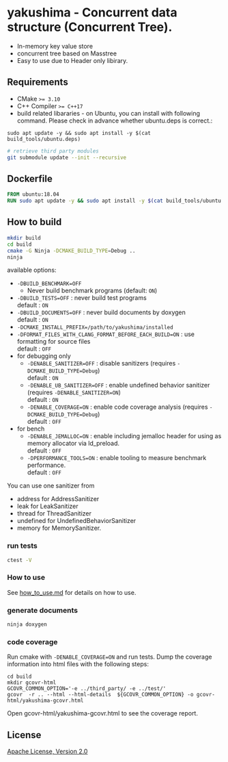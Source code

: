 # yakushima - Concurrent data structure (Concurrent Tree).

* In-memory key value store
* concurrent tree based on Masstree
* Easy to use due to Header only libirary.

## Requirements

* CMake `>= 3.10`
* C++ Compiler `>= C++17`
* build related libararies - on Ubuntu, you can install with following command.
Please check in advance whether ubuntu.deps is correct.:

```
sudo apt update -y && sudo apt install -y $(cat build_tools/ubuntu.deps)
```

```sh
# retrieve third party modules
git submodule update --init --recursive
```

## Dockerfile
```dockerfile
FROM ubuntu:18.04
RUN sudo apt update -y && sudo apt install -y $(cat build_tools/ubuntu.deps)
```

## How to build

```sh
mkdir build
cd build
cmake -G Ninja -DCMAKE_BUILD_TYPE=Debug ..
ninja
```

available options:
* `-DBUILD_BENCHMARK=OFF`
   * Never build benchmark programs (default: `ON`)
* `-DBUILD_TESTS=OFF` : never build test programs<br>
default : `ON`
* `-DBUILD_DOCUMENTS=OFF` : never build documents by doxygen<br>
default : `ON`
* `-DCMAKE_INSTALL_PREFIX=/path/to/yakushima/installed`
* `-DFORMAT_FILES_WITH_CLANG_FORMAT_BEFORE_EACH_BUILD=ON` : use formatting for source files<br>
default : `OFF`
* for debugging only<br>
  * `-DENABLE_SANITIZER=OFF` : disable sanitizers (requires `-DCMAKE_BUILD_TYPE=Debug`)<br>
  default : `ON`
  * `-DENABLE_UB_SANITIZER=OFF` : enable undefined behavior sanitizer (requires `-DENABLE_SANITIZER=ON`)<br>
  default : `ON`
  * `-DENABLE_COVERAGE=ON` : enable code coverage analysis (requires `-DCMAKE_BUILD_TYPE=Debug`)<br>
  default : `OFF`
* for bench
  * `-DENABLE_JEMALLOC=ON` : enable including jemalloc header for using as memory allocator via ld_preload.<br>
  default : `OFF`
  * `-DPERFORMANCE_TOOLS=ON` : enable tooling to measure benchmark performance.<br>
  default : `OFF`

You can use one sanitizer from
 * address for AddressSanitizer
 * leak for LeakSanitizer
 * thread for ThreadSanitizer
 * undefined for UndefinedBehaviorSanitizer
 * memory for MemorySanitizer.

### run tests

```sh
ctest -V
```

### How to use
See [how_to_use.md](./docs/how_to_use.md) for details on how to use.

### generate documents

```sh
ninja doxygen
```

### code coverage

Run cmake with `-DENABLE_COVERAGE=ON` and run tests.
Dump the coverage information into html files with the following steps:
```
cd build
mkdir gcovr-html
GCOVR_COMMON_OPTION='-e ../third_party/ -e ../test/'
gcovr  -r .. --html --html-details  ${GCOVR_COMMON_OPTION} -o gcovr-html/yakushima-gcovr.html
```
Open gcovr-html/yakushima-gcovr.html to see the coverage report.

## License

[Apache License, Version 2.0](http://www.apache.org/licenses/LICENSE-2.0)
